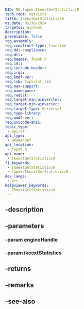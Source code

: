 ```yaml
---
UID: NF:fwpmk.IkeextGetStatistics0
tech.root: netvista
title: IkeextGetStatistics0
ms.date: 05/30/2024
targetos: Windows
description: 
prerelease: false
req.assembly: 
req.construct-type: function
req.ddi-compliance: 
req.dll: 
req.header: fwpmk.h
req.idl: 
req.include-header: 
req.irql: 
req.kmdf-ver: 
req.lib: fwpkclnt.lib
req.max-support: 
req.namespace: 
req.redist: 
req.target-min-winverclnt: 
req.target-min-winversvr: 
req.target-type: Universal
req.type-library: 
req.umdf-ver: 
req.unicode-ansi: 
topic_type:
 - apiref
api_type:
 - HeaderDef
api_location:
 - fwpmk.h
api_name:
 - IkeextGetStatistics0
f1_keywords:
 - IkeextGetStatistics0
 - fwpmk/IkeextGetStatistics0
dev_langs:
 - c++
helpviewer_keywords:
 - IkeextGetStatistics0
---
```


## -description

## -parameters

### -param engineHandle

### -param ikeextStatistics

## -returns

## -remarks

## -see-also

